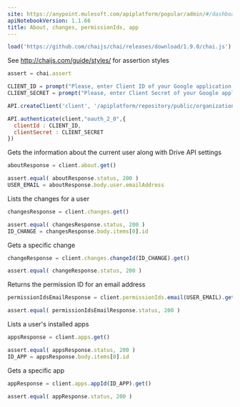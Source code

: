 ```yaml
---
site: https://anypoint.mulesoft.com/apiplatform/popular/admin/#/dashboard/apis/12164/versions/12574/portal/pages/28943/edit
apiNotebookVersion: 1.1.66
title: About, changes, permissionIds, app
---
```


```javascript
load('https://github.com/chaijs/chai/releases/download/1.9.0/chai.js')
```

See http://chaijs.com/guide/styles/ for assertion styles

```javascript
assert = chai.assert
```

```javascript
CLIENT_ID = prompt("Please, enter Client ID of your Google application.")
CLIENT_SECRET = prompt("Please, enter Client Secret of your Google application.")
```

```javascript
API.createClient('client', '/apiplatform/repository/public/organizations/30/apis/12164/versions/12574/definition');
```

```javascript
API.authenticate(client,"oauth_2_0",{
  clientId : CLIENT_ID,
  clientSecret : CLIENT_SECRET
})
```

Gets the information about the current user along with Drive API settings

```javascript
aboutResponse = client.about.get()
```

```javascript
assert.equal( aboutResponse.status, 200 )
USER_EMAIL = aboutResponse.body.user.emailAddress
```

Lists the changes for a user

```javascript
changesResponse = client.changes.get()
```

```javascript
assert.equal( changesResponse.status, 200 )
ID_CHANGE = changesResponse.body.items[0].id
```

Gets a specific change

```javascript
changeResponse = client.changes.changeId(ID_CHANGE).get()
```

```javascript
assert.equal( changeResponse.status, 200 )
```

Returns the permission ID for an email address

```javascript
permissionIdsEmailResponse = client.permissionIds.email(USER_EMAIL).get()
```

```javascript
assert.equal( permissionIdsEmailResponse.status, 200 )
```

Lists a user's installed apps

```javascript
appsResponse = client.apps.get()
```

```javascript
assert.equal( appsResponse.status, 200 )
ID_APP = appsResponse.body.items[0].id
```

Gets a specific app

```javascript
appResponse = client.apps.appId(ID_APP).get()
```

```javascript
assert.equal( appResponse.status, 200 )
```